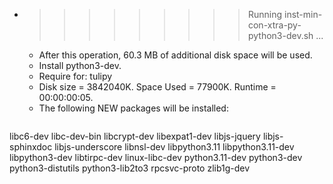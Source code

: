 * >>>>>>>>> Running inst-min-con-xtra-py-python3-dev.sh ...
  * After this operation, 60.3 MB of additional disk space will be used.
  * Install python3-dev.
  * Require for: tulipy
  * Disk size = 3842040K. Space Used = 77900K. Runtime = 00:00:00:05.
  * The following NEW packages will be installed:
  ```bash
libc6-dev libc-dev-bin libcrypt-dev libexpat1-dev libjs-jquery
libjs-sphinxdoc libjs-underscore libnsl-dev libpython3.11 libpython3.11-dev
libpython3-dev libtirpc-dev linux-libc-dev python3.11-dev python3-dev
python3-distutils python3-lib2to3 rpcsvc-proto zlib1g-dev
  ```

